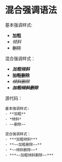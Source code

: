 # 混合强调语法

基本强调样式:

- **加粗**
- *倾斜*
- ~~删除~~

混合强调样式：

- ***加粗倾斜***
- **~~加粗删除~~**
- *~~倾斜删除~~*
- ***~~加粗倾斜删除~~***

源代码：

    基本强调样式:
    - **加粗**
    - *倾斜*
    - ~~删除~~

    混合强调样式：
    - ***加粗倾斜***
    - **~~加粗删除~~**
    - *~~倾斜删除~~*
    - ***~~加粗倾斜删除~~***
